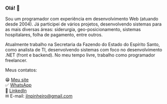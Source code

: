 

<!--
**jlnpinheiro/jlnpinheiro** is a ✨ _special_ ✨ repository because its `README.md` (this file) appears on your GitHub profile.

Here are some ideas to get you started:

- 🔭 I’m currently working on ...
- 🌱 I’m currently learning ...
- 👯 I’m looking to collaborate on ...
- 🤔 I’m looking for help with ...
- 💬 Ask me about ...
- 📫 How to reach me: ...
- 😄 Pronouns: ...
- ⚡ Fun fact: ...
-->

### Olá! 👋

Sou um programador com experiência em desenvolvimento Web (atuando desde 2004). Já participei de vários projetos, desenvolvendo sistemas para as mais diversas áreas: siderurgia, geo-posicionamento, sistemas hospitalares, folha de pagamento, entre outros.

Atualmente trabalho na Secretaria da Fazendo do Estado do Espírito Santo, como analista de TI, desenvolvendo sistemas com foco no desenvolvimento .NET (front e backend). No meu tempo livre, trabalho como programador freelancer.

Meus contatos:

😁 [Meu site](https://www.jnogueira.dev.br)<br/>
:white_check_mark: [WhatsApp](https://api.whatsapp.com/send?phone=5527992327525)<br/>
💼 [LinkedIn](https://www.linkedin.com/in/jlnpinheiro)<br/>
✉ E-mail: jlnpinheiro@gmail.com
